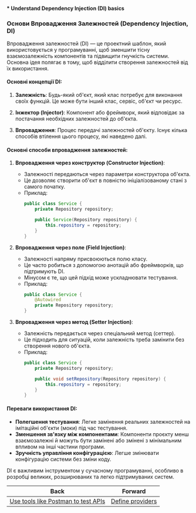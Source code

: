 #### * Understand Dependency Injection (DI) basics

### Основи Впровадження Залежностей (Dependency Injection, DI)

Впровадження залежностей (DI) — це проектний шаблон, який використовується у програмуванні, щоб зменшити тісну взаємозалежність компонентів та підвищити гнучкість системи. Основна ідея полягає в тому, щоб відділити створення залежностей від їх використання.

#### Основні концепції DI:

1. **Залежність**: Будь-який об'єкт, який клас потребує для виконання своїх функцій. Це може бути інший клас, сервіс, об'єкт чи ресурс.

2. **Інжектор (Injector)**: Компонент або фреймворк, який відповідає за постачання необхідних залежностей до об'єкта.

3. **Впровадження**: Процес передачі залежностей об'єкту. Існує кілька способів втілення цього процесу, які наведено далі.

#### Основні способи впровадження залежностей:

1. **Впровадження через конструктор (Constructor Injection)**:
   - Залежності передаються через параметри конструктора об'єкта.
   - Це дозволяє створити об'єкт в повністю ініціалізованому стані з самого початку.
   - Приклад:
     ```java
     public class Service {
         private Repository repository;

         public Service(Repository repository) {
             this.repository = repository;
         }
     }
     ```

2. **Впровадження через поле (Field Injection)**:
   - Залежності напряму присвоюються полю класу.
   - Це часто робиться з допомогою анотацій або фреймворків, що підтримують DI.
   - Мінусом є те, що цей підхід може ускладнювати тестування.
   - Приклад:
     ```java
     public class Service {
         @Autowired
         private Repository repository;
     }
     ```

3. **Впровадження через метод (Setter Injection)**:
   - Залежність передається через спеціальний метод (сеттер).
   - Це підходить для ситуацій, коли залежність треба замінити без створення нового об'єкта.
   - Приклад:
     ```java
     public class Service {
         private Repository repository;

         public void setRepository(Repository repository) {
             this.repository = repository;
         }
     }
     ```

#### Переваги використання DI:

- **Полегшення тестування**: Легке замінення реальних залежностей на імітаційні об'єкти (моки) під час тестування.
- **Зменшення зв'язку між компонентами**: Компоненти проєкту менш взаємозалежні й можуть бути замінені або змінені з мінімальним впливом на інші частини програми.
- **Зручність управління конфігурацією**: Легше змінювати конфігурацію системи без зміни коду.

DI є важливим інструментом у сучасному програмуванні, особливо в розробці великих, розширюваних та легко підтримуваних систем.

| Back | Forward |
|---|---|
| [Use tools like Postman to test APIs](/ua/junior/web/use-tools-like-postman-to-test-apis.md)  | [Define providers](/ua/junior/nestjs/define-providers.md) |